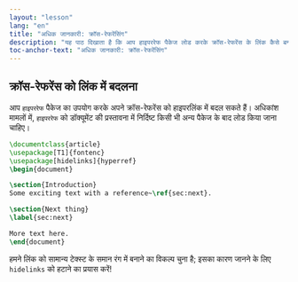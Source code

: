 ```yaml
---
layout: "lesson"
lang: "en"
title: "अधिक जानकारी: क्रॉस-रेफरेंसिंग"
description: "यह पाठ दिखाता है कि आप हाइपररेफ पैकेज लोड करके क्रॉस-रेफरेंस के लिंक कैसे बना सकते हैं।"
toc-anchor-text: "अधिक जानकारी: क्रॉस-रेफरेंसिंग"
---
```



## क्रॉस-रेफरेंस को लिंक में बदलना

आप `हाइपररेफ` पैकेज का उपयोग करके अपने क्रॉस-रेफरेंस को हाइपरलिंक में बदल सकते हैं। अधिकांश मामलों में, `हाइपररेफ` को डॉक्यूमेंट की प्रस्तावना में निर्दिष्ट किसी भी अन्य पैकेज के बाद लोड किया जाना चाहिए।


```latex
\documentclass{article}
\usepackage[T1]{fontenc}
\usepackage[hidelinks]{hyperref}
\begin{document}

\section{Introduction}
Some exciting text with a reference~\ref{sec:next}.

\section{Next thing}
\label{sec:next}

More text here.
\end{document}
```

हमने लिंक को सामान्य टेक्स्ट के समान रंग में बनाने का विकल्प चुना है; इसका कारण जानने के लिए `hidelinks` को हटाने का प्रयास करें!